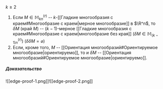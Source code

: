 $k\ge2$ 
1. Если $M\in\mathbb{M}^{(r)}_{kn}$ -- $k$-[[Гладкие многообразия с краем#Многообразие с краем|мерное многообразие]] в $\R^n$, то $\delta M$ (край $M$) -- $(k-1)$-мерное [[Гладкие многообразия с краем#Многообразие с краем|многообразие без края]] ($\delta M\in\mathbb{M}^{(r)}_{(k-1)n}$) ($\delta\delta M = \varnothing$)
2. Если, кроме того, $M$ -- [[Ориентация многообразий#Ориентируемое многообразие|ориентируемо]], то и $\delta M$ -- [[Ориентация многообразий#Ориентируемое многообразие|ориентируемо]]. 
##### Доказательство 
![[edge-proof-1.png]]![[edge-proof-2.png]]